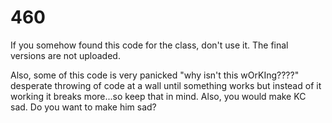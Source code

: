 # 460

If you somehow found this code for the class, don't use it. The final versions are not uploaded.

Also, some of this code is very panicked "why isn't this wOrKIng????" desperate throwing of code at a wall until something works but instead of it working it breaks more...so keep that in mind. Also, you would make KC sad. Do you want to make him sad?
